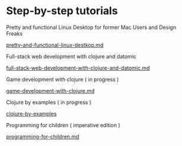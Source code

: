 # Step-by-step tutorials

Pretty and functional Linux Desktop for former Mac Users and Design Freaks

[pretty-and-functional-linux-destkop.md](pretty-and-functional-linux-destkop.md)

Full-stack web development with clojure and datomic

[full-stack-web-development-with-clojure-and-datomic.md](full-stack-web-development-with-clojure-and-datomic.md)

Game development with clojure ( in progress )

[game-development-with-clojure.md](game-development-with-clojure.md)

Clojure by examples ( in progress )

[clojure-by-examples](clojure-by-examples.md)

Programming for children ( imperative edition )

[programming-for-children.md](programming-for-children.md)

